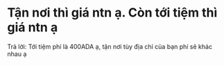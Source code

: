 # Tận nơi thì giá ntn ạ. Còn tới tiệm thì giá ntn ạ

Trả lời: Tới tiệm phí là 400ADA ạ, tận nơi tùy địa chỉ của bạn phí sẽ khác nhau ạ